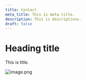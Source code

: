 ```yaml
---
title: Contact
meta_title: This is meta title.
description: This is descriptions.
draft: false
---
```

# Heading title

This is title.

![image.png](/images/images/image_copy\(5\).png)
